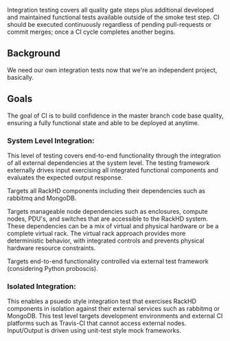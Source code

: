 Integration testing covers all quality gate steps plus additional developed and maintained functional tests available outside of the smoke test step.  CI should be executed continuously regardless of pending pull-requests or commit merges; once a CI cycle completes another begins.  

## Background

We need our own integration tests now that we're an independent project, basically.

## Goals

The goal of CI is to build confidence in the master branch code base quality, ensuring a fully functional state and able to be deployed at anytime.

### System Level Integration:
This level of testing covers end-to-end functionality through the integration of all external dependencies at the system level. The testing framework externally drives input exercising all integrated functional components and evaluates the expected output response.

Targets all RackHD components including their dependencies such as rabbitmq and MongoDB.  

Targets manageable node dependencies such as enclosures, compute nodes, PDU's, and switches that are accessible to the RackHD system.  These dependencies can be a mix of virtual and physical hardware or be a complete virtual rack.  The virtual rack approach provides more deterministic behavior, with integrated controls and prevents physical hardware resource constraints.

Targets end-to-end functionality controlled via external test framework (considering Python proboscis). 

### Isolated Integration:

This enables a psuedo style integration test that exercises RackHD components in isolation against their external services such as rabbitmq or MongoDB.  This test level targets development environments and external CI platforms such as Travis-CI that cannot access external nodes.  Input/Output is driven using unit-test style mock frameworks.
